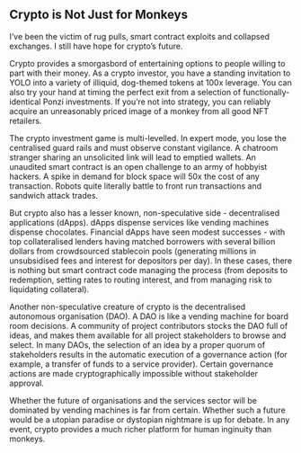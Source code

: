 ## Crypto is Not Just for Monkeys

I’ve been the victim of rug pulls, smart contract exploits and collapsed exchanges. I still have hope for crypto’s future. 

Crypto provides a smorgasbord of entertaining options to people willing to part with their money. As a crypto investor, you have a standing invitation to YOLO into a variety of illiquid, dog-themed tokens at 100x leverage. You can also try your hand at timing the perfect exit from a selection of functionally-identical Ponzi investments. If you’re not into strategy, you can reliably acquire an unreasonably priced image of a monkey from all good NFT retailers. 

The crypto investment game is multi-levelled. In expert mode, you lose the centralised guard rails and must observe constant vigilance. A chatroom stranger sharing an unsolicited link will lead to emptied wallets. An unaudited smart contract is an open challenge to an army of hobbyist hackers. A spike in demand for block space will 50x the cost of any transaction. Robots quite literally battle to front run transactions and sandwich attack trades. 

But crypto also has a lesser known, non-speculative side - decentralised applications (dApps). dApps dispense services like vending machines dispense chocolates. Financial dApps have seen modest successes - with top collateralised lenders having matched borrowers with several billion dollars from crowdsourced stablecoin pools (generating millions in unsubsidised fees and interest for depositors per day). In these cases, there is nothing but smart contract code managing the process (from deposits to redemption, setting rates to routing interest, and from managing risk to liquidating collateral). 

Another non-speculative creature of crypto is the decentralised autonomous organisation (DAO). A DAO is like a vending machine for board room decisions. A community of project contributors stocks the DAO full of ideas, and makes them available for all project stakeholders to browse and select. In many DAOs, the selection of an idea by a proper quorum of stakeholders results in the automatic execution of a governance action (for example, a transfer of funds to a service provider). Certain governance actions are made cryptographically impossible without stakeholder approval.  

Whether the future of organisations and the services sector will be dominated by vending machines is far from certain.  Whether such a future would be a utopian paradise or dystopian nightmare is up for debate. In any event, crypto provides a much richer platform for human inginuity than monkeys.  
